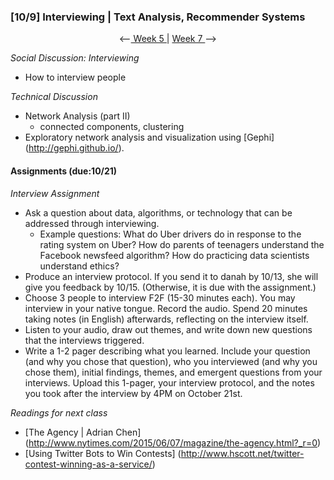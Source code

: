 ### [10/9] Interviewing | Text Analysis, Recommender Systems

<p align="center"> <--<a href="https://github.com/giladlotan/itpmssd/blob/master/Week_5/README.md"> Week 5 </a> | <a href="https://github.com/giladlotan/itpmssd/blob/master/Week_7/README.md"> Week 7 </a> --> </p>

_Social Discussion: Interviewing_
- How to interview people

_Technical Discussion_
- Network Analysis (part II)
  - connected components, clustering
- Exploratory network analysis and visualization using [Gephi] (http://gephi.github.io/).

#### Assignments (due:10/21) 
_Interview Assignment_
- Ask a question about data, algorithms, or technology that can be addressed through interviewing. 
  - Example questions: What do Uber drivers do in response to the rating system on Uber? How do parents of teenagers understand the Facebook newsfeed algorithm? How do practicing data scientists understand ethics? 
- Produce an interview protocol. If you send it to danah by 10/13, she will give you feedback by 10/15. (Otherwise, it is due with the assignment.)
- Choose 3 people to interview F2F (15-30 minutes each). You may interview in your native tongue. Record the audio. Spend 20 minutes taking notes (in English) afterwards, reflecting on the interview itself. 
- Listen to your audio, draw out themes, and write down new questions that the interviews triggered.
- Write a 1-2 pager describing what you learned. Include your question (and why you chose that question), who you interviewed (and why you chose them), initial findings, themes, and emergent questions from your interviews. Upload this 1-pager, your interview protocol, and the notes you took after the interview by 4PM on October 21st.

_Readings for next class_
- [The Agency | Adrian Chen] (http://www.nytimes.com/2015/06/07/magazine/the-agency.html?_r=0)
- [Using Twitter Bots to Win Contests] (http://www.hscott.net/twitter-contest-winning-as-a-service/)
